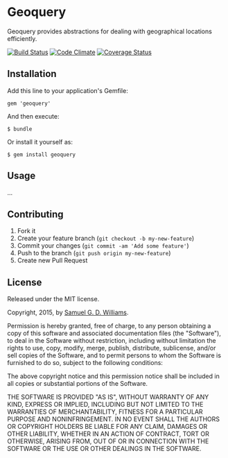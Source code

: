 # Geoquery

Geoquery provides abstractions for dealing with geographical locations efficiently.

[![Build Status](https://secure.travis-ci.org/ioquatix/geoquery.png)](http://travis-ci.org/ioquatix/geoquery)
[![Code Climate](https://codeclimate.com/github/ioquatix/geoquery.png)](https://codeclimate.com/github/ioquatix/geoquery)
[![Coverage Status](https://coveralls.io/repos/ioquatix/geoquery/badge.svg)](https://coveralls.io/r/ioquatix/geoquery)

## Installation

Add this line to your application's Gemfile:

    gem 'geoquery'

And then execute:

    $ bundle

Or install it yourself as:

    $ gem install geoquery

## Usage

...

## Contributing

1. Fork it
2. Create your feature branch (`git checkout -b my-new-feature`)
3. Commit your changes (`git commit -am 'Add some feature'`)
4. Push to the branch (`git push origin my-new-feature`)
5. Create new Pull Request

## License

Released under the MIT license.

Copyright, 2015, by [Samuel G. D. Williams](http://www.codeotaku.com/samuel-williams).

Permission is hereby granted, free of charge, to any person obtaining a copy
of this software and associated documentation files (the "Software"), to deal
in the Software without restriction, including without limitation the rights
to use, copy, modify, merge, publish, distribute, sublicense, and/or sell
copies of the Software, and to permit persons to whom the Software is
furnished to do so, subject to the following conditions:

The above copyright notice and this permission notice shall be included in
all copies or substantial portions of the Software.

THE SOFTWARE IS PROVIDED "AS IS", WITHOUT WARRANTY OF ANY KIND, EXPRESS OR
IMPLIED, INCLUDING BUT NOT LIMITED TO THE WARRANTIES OF MERCHANTABILITY,
FITNESS FOR A PARTICULAR PURPOSE AND NONINFRINGEMENT. IN NO EVENT SHALL THE
AUTHORS OR COPYRIGHT HOLDERS BE LIABLE FOR ANY CLAIM, DAMAGES OR OTHER
LIABILITY, WHETHER IN AN ACTION OF CONTRACT, TORT OR OTHERWISE, ARISING FROM,
OUT OF OR IN CONNECTION WITH THE SOFTWARE OR THE USE OR OTHER DEALINGS IN
THE SOFTWARE.
